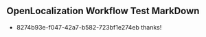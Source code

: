 ## OpenLocalization Workflow Test MarkDown
* 8274b93e-f047-42a7-b582-723bf1e274eb thanks!

<!--HONumber=Aug16_HO3-->


